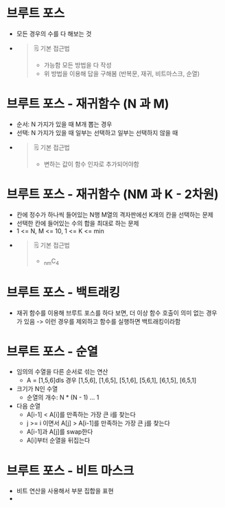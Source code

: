 # 브루트 포스
- 모든 경우의 수를 다 해보는 것
- > 🗒️ 기본 접근법  
  > - 가능함 모든 방법을 다 작성
  > - 위 방법을 이용해 답을 구해봄 (반복문, 재귀, 비트마스크, 순열)

# 브루트 포스 - 재귀함수 (N 과 M)
- 순서: N 가지가 있을 때 M개 뽑는 경우 
- 선택: N 가지가 있을 때 일부는 선택하고 일부는 선택하지 않을 때
- > 🗒️ 기본 접근법
  > - 변하는 값이 함수 인자로 추가되어야함

# 브루트 포스 - 재귀함수 (NM 과 K - 2차원)
- 칸에 정수가 하나씩 들어있는 N행 M열의 격자판에선 K개의 칸을 선택하는 문제
- 선택한 칸에 들어있는 수의 합을 최대로 하는 문제
- 1 <= N, M <= 10, 1 <= K <= min
- > 🗒️ 기본 접근법
  > - <sub>nm</sub>C<sub>4</sub>

# 브루트 포스 - 백트래킹
- 재귀 함수를 이용해 브루트 포스를 하다 보면, 더 이상 함수 호출이 의미 없는 경우가 있음
  -> 이런 경우를 제외하고 함수를 실행하면 백트래킹이라함

# 브루트 포스 - 순열
- 임의의 수열을 다른 순서로 섞는 연산
  - A = [1,5,6]dls 경우 [1,5,6], [1,6,5], [5,1,6], [5,6,1], [6,1,5], [6,5,1]
- 크기가 N인 수열
  - 순열의 개수: N * (N - 1) ... 1
- 다음 순열
  - A[i-1] < A[i]를 만족하는 가장 큰 i를 찾는다
  - j >= i 이면서 A[j] > A[i-1]를 만족하는 가장 큰 j를 찾는다
  - A[i-1]과 A[j]를 swap한다
  - A[i]부터 순열을 뒤집는다

# 브루트 포스 - 비트 마스크
- 비트 연산을 사용해서 부분 집합을 표현
- 
